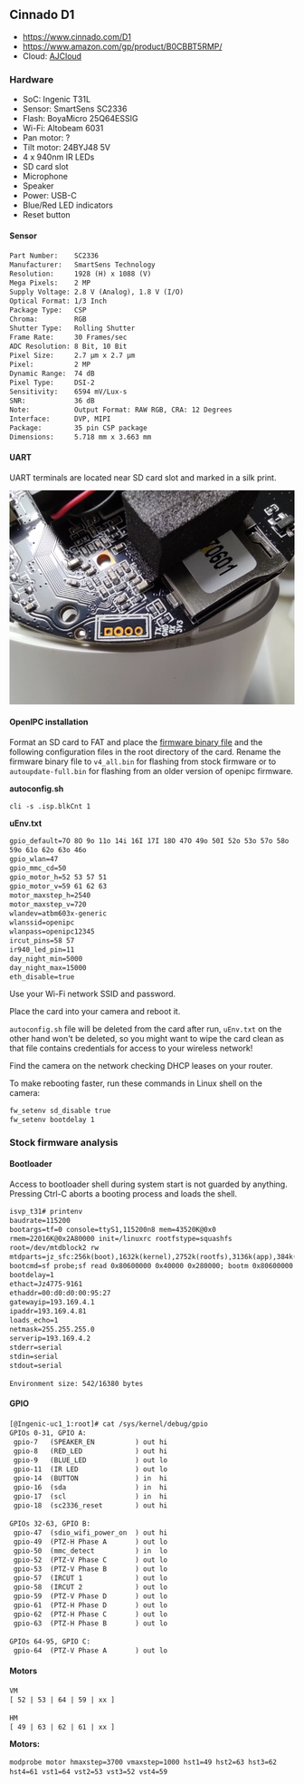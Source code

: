 Cinnado D1
----------
- https://www.cinnado.com/D1
- https://www.amazon.com/gp/product/B0CBBT5RMP/
- Cloud: [AJCloud](https://www.ajcloud.net/)

### Hardware

- SoC: Ingenic T31L
- Sensor: SmartSens SC2336
- Flash: BoyaMicro 25Q64ESSIG
- Wi-Fi: Altobeam 6031
- Pan motor: ?
- Tilt motor: 24BYJ48 5V
- 4 x 940nm IR LEDs
- SD card slot
- Microphone
- Speaker
- Power: USB-C
- Blue/Red LED indicators
- Reset button

#### Sensor

    Part Number:    SC2336
    Manufacturer:   SmartSens Technology
    Resolution:     1928 (H) x 1088 (V)
    Mega Pixels:    2 MP
    Supply Voltage: 2.8 V (Analog), 1.8 V (I/O)
    Optical Format: 1/3 Inch
    Package Type:   CSP
    Chroma:         RGB
    Shutter Type:   Rolling Shutter
    Frame Rate:     30 Frames/sec
    ADC Resolution: 8 Bit, 10 Bit
    Pixel Size:     2.7 µm x 2.7 µm
    Pixel:          2 MP
    Dynamic Range:  74 dB
    Pixel Type:     DSI-2
    Sensitivity:    6594 mV/Lux-s
    SNR:            36 dB
    Note:           Output Format: RAW RGB, CRA: 12 Degrees
    Interface:      DVP, MIPI
    Package:        35 pin CSP package
    Dimensions:     5.718 mm x 3.663 mm

#### UART 

UART terminals are located near SD card slot and marked in a silk print.

![UART](uart.webp)

#### OpenIPC installation 

Format an SD card to FAT and place the [firmware binary file](/dl/cinnado-d1-t31l-20240127.bin) 
and the following configuration files in the root directory of the card. Rename
the firmware binary file to `v4_all.bin` for flashing from stock firmware or to
`autoupdate-full.bin` for flashing from an older version of openipc firmware.

__autoconfig.sh__
```
cli -s .isp.blkCnt 1
```

__uEnv.txt__
```
gpio_default=7O 8O 9o 11o 14i 16I 17I 18O 47O 49o 50I 52o 53o 57o 58o 59o 61o 62o 63o 46o
gpio_wlan=47
gpio_mmc_cd=50
gpio_motor_h=52 53 57 51
gpio_motor_v=59 61 62 63
motor_maxstep_h=2540
motor_maxstep_v=720
wlandev=atbm603x-generic
wlanssid=openipc
wlanpass=openipc12345
ircut_pins=58 57
ir940_led_pin=11
day_night_min=5000
day_night_max=15000
eth_disable=true
```

Use your Wi-Fi network SSID and password.

Place the card into your camera and reboot it.

`autoconfig.sh` file will be deleted from the card after run, `uEnv.txt` on the
other hand won't be deleted, so you might want to wipe the card clean as that 
file contains credentials for access to your wireless network!

Find the camera on the network checking DHCP leases on your router.

To make rebooting faster, run these commands in Linux shell on the camera:

```
fw_setenv sd_disable true
fw_setenv bootdelay 1
```

### Stock firmware analysis

#### Bootloader

Access to bootloader shell during system start is not guarded by anything.
Pressing Ctrl-C aborts a booting process and loads the shell.

```
isvp_t31# printenv
baudrate=115200
bootargs=tf=0 console=ttyS1,115200n8 mem=43520K@0x0 rmem=22016K@0x2A80000 init=/linuxrc rootfstype=squashfs root=/dev/mtdblock2 rw mtdparts=jz_sfc:256k(boot),1632k(kernel),2752k(rootfs),3136k(app),384k(syscfg),32k(flag),8M@0(all)
bootcmd=sf probe;sf read 0x80600000 0x40000 0x280000; bootm 0x80600000
bootdelay=1
ethact=Jz4775-9161
ethaddr=00:d0:d0:00:95:27
gatewayip=193.169.4.1
ipaddr=193.169.4.81
loads_echo=1
netmask=255.255.255.0
serverip=193.169.4.2
stderr=serial
stdin=serial
stdout=serial

Environment size: 542/16380 bytes
```

#### GPIO

```
[@Ingenic-uc1_1:root]# cat /sys/kernel/debug/gpio
GPIOs 0-31, GPIO A:
 gpio-7   (SPEAKER_EN          ) out hi
 gpio-8   (RED_LED             ) out hi
 gpio-9   (BLUE_LED            ) out lo
 gpio-11  (IR LED              ) out lo
 gpio-14  (BUTTON              ) in  hi
 gpio-16  (sda                 ) in  hi
 gpio-17  (scl                 ) in  hi
 gpio-18  (sc2336_reset        ) out hi

GPIOs 32-63, GPIO B:
 gpio-47  (sdio_wifi_power_on  ) out hi
 gpio-49  (PTZ-H Phase A       ) out lo
 gpio-50  (mmc_detect          ) in  lo
 gpio-52  (PTZ-V Phase C       ) out lo
 gpio-53  (PTZ-V Phase B       ) out lo
 gpio-57  (IRCUT 1             ) out lo
 gpio-58  (IRCUT 2             ) out lo
 gpio-59  (PTZ-V Phase D       ) out lo
 gpio-61  (PTZ-H Phase D       ) out lo
 gpio-62  (PTZ-H Phase C       ) out lo
 gpio-63  (PTZ-H Phase B       ) out lo

GPIOs 64-95, GPIO C:
 gpio-64  (PTZ-V Phase A       ) out lo
 ```

#### Motors
```
VM
[ 52 | 53 | 64 | 59 | xx ]

HM
[ 49 | 63 | 62 | 61 | xx ]
```

**Motors:**
 
`modprobe motor hmaxstep=3700 vmaxstep=1000 hst1=49 hst2=63 hst3=62 hst4=61 vst1=64 vst2=53 vst3=52 vst4=59`
